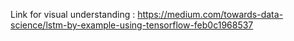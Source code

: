 Link for visual understanding : https://medium.com/towards-data-science/lstm-by-example-using-tensorflow-feb0c1968537
